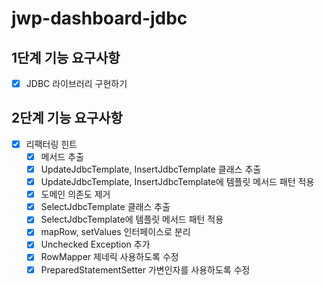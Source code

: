 # jwp-dashboard-jdbc

## 1단계 기능 요구사항
- [x] JDBC 라이브러리 구현하기

## 2단계 기능 요구사항
- [x] 리팩터링 힌트
  - [x] 메서드 추출
  - [x] UpdateJdbcTemplate, InsertJdbcTemplate 클래스 추출
  - [x] UpdateJdbcTemplate, InsertJdbcTemplate에 템플릿 메서드 패턴 적용
  - [x] 도메인 의존도 제거
  - [x] SelectJdbcTemplate 클래스 추출
  - [x] SelectJdbcTemplate에 템플릿 메서드 패턴 적용
  - [x] mapRow, setValues 인터페이스로 분리
  - [x] Unchecked Exception 추가
  - [x] RowMapper 제네릭 사용하도록 수정
  - [x] PreparedStatementSetter 가변인자를 사용하도록 수정

